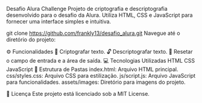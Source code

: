 Desafio Alura Challenge 
Projeto de criptografia e descriptografia desenvolvido para o desafio da Alura. Utiliza HTML, CSS e JavaScript para fornecer uma interface simples e intuitiva.

git clone https://github.com/frankly13/desafio_alura.git
Navegue até o diretório do projeto:


⚙️ Funcionalidades
🔐 Criptografar texto.
🔓 Descriptografar texto.
🔄 Resetar o campo de entrada e a área de saída.
💻 Tecnologias Utilizadas
HTML
CSS
JavaScript
📁 Estrutura de Pastas
index.html: Arquivo HTML principal.
css/styles.css: Arquivo CSS para estilização.
js/script.js: Arquivo JavaScript para funcionalidades.
assets/images: Diretório para imagens do projeto.


📜 Licença
Este projeto está licenciado sob a MIT License.
